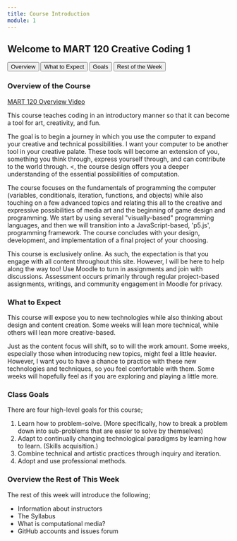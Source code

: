 ```yaml
---
title: Course Introduction
module: 1
---
```


## Welcome to MART 120 Creative Coding 1


<div class="tab">
  <button class="tablinks" onclick="openTab(event, 'Overview')">Overview</button>
  <button class="tablinks" onclick="openTab(event, 'Expect')">What to Expect</button>
  <button class="tablinks" onclick="openTab(event, 'Goals')">Goals</button>
  <button class="tablinks" onclick="openTab(event, 'Week')">Rest of the Week</button>
  
</div>


<!-- Tab content -->
<div id="Overview" class="tabcontent" style="display:block">
<h3> Overview of the Course</h3>
<P>
<a href="//www.youtube.com/embed/qXGofNmqSS0" data-lity>MART 120 Overview Video</a>
</p>
<p>
This course teaches coding in an introductory manner so that it can become a tool for art, creativity, and fun.
</p>
<p>
The goal is to begin a journey in which you use the computer to expand your creative and technical possibilities.  I want your computer to be another tool in your creative palate. These tools will become an extension of you, something you think through, express yourself through, and can contribute to the world through. <, the course design offers you a deeper understanding of the essential possibilities of computation.
</p>
<p>
The course focuses on the fundamentals of programming the computer (variables, conditionals, iteration, functions, and objects) while also touching on a few advanced topics and relating this all to the creative and expressive possibilities of media art and the beginning of game design and programming. We start by using several "visually-based" programming languages, and then we will transition into a JavaScript-based, 'p5.js', programming framework. The course concludes with your design, development, and implementation of a final project of your choosing.
</p>
<p>
This course is exclusively online. As such, the expectation is that you engage with all content throughout this site.  However, I will be here to help along the way too!  Use Moodle to turn in assignments and join with discussions. Assessment occurs primarily through regular project-based assignments, writings, and community engagement in Moodle for privacy.
</p>
</div>

<div id="Expect" class="tabcontent">
<h3> What to Expect</h3>
<p>
This course will expose you to new technologies while also thinking about design and content creation. Some weeks will lean more technical, while others will lean more creative-based.
</p>
<p>
Just as the content focus will shift, so to will the work amount. Some weeks, especially those when introducing new topics, might feel a little heavier. However, I want you to have a chance to practice with these new technologies and techniques, so you feel comfortable with them. Some weeks will hopefully feel as if you are exploring and playing a little more.
</p>
</div>

<div id="Goals" class="tabcontent">
<h3>Class Goals</h3>
<p>
There are four high-level goals for this course;
</p>
<ol>
<li> Learn how to problem-solve. (More specifically, how to break a problem down into sub-problems that are easier to solve by themselves)</li>
<li> Adapt to continually changing technological paradigms by learning how to learn. (Skills acquisition.)</li>
<li> Combine technical and artistic practices through inquiry and iteration.</li>
<li> Adopt and use professional methods.</li>
</ol>
</div>

<div id="Week" class="tabcontent">

<h3>Overview the Rest of This Week</h3>
<p>
The rest of this week will introduce the following;
</p>
<ul>
<li> Information about instructors</li>
<li> The Syllabus</li>
<li> What is computational media?</li>
<li> GitHub accounts and issues forum </li>
</ul>
</div>